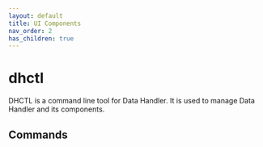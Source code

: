 ```yaml
---
layout: default
title: UI Components
nav_order: 2
has_children: true
---
```


# dhctl

DHCTL is a command line tool for Data Handler. It is used to manage Data Handler and its components.

## Commands